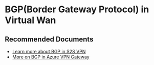 <properties
  pagetitle="BGP(Border Gateway Protocol) in Virtual Wan"
  service=""
  resource=""
  ms.author="wellee"
  selfhelptype="Generic"
  supporttopicids="32640642"
  productpesids="16572"
  cloudenvironments="public, fairfax, mooncake, blackforest, ussec, usnat"
  articleid="8e093d8e-1fe9-41ac-b4eb-d80b7ccbd1ff"
  ownershipid="CloudNet_VirtualWAN" />
# BGP(Border Gateway Protocol) in Virtual Wan


## **Recommended Documents**

* [Learn more about BGP in S2S VPN](https://docs.microsoft.com/azure/virtual-wan/virtual-wan-site-to-site-portal)
* [More on BGP in Azure VPN Gateway](https://docs.microsoft.com/azure/vpn-gateway/vpn-gateway-bgp-overview)